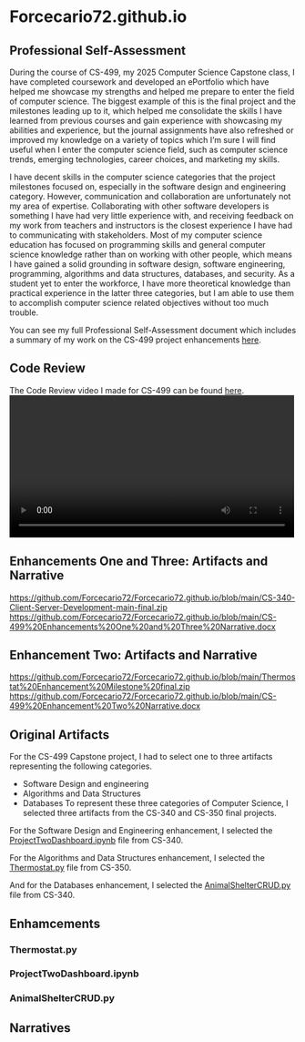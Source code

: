 # Forcecario72.github.io

## Professional Self-Assessment

During the course of CS-499, my 2025 Computer Science Capstone class, I have completed coursework and developed an ePortfolio which have helped me showcase my strengths and helped me prepare to enter the field of computer science. The biggest example of this is the final project and the milestones leading up to it, which helped me consolidate the skills I have learned from previous courses and gain experience with showcasing my abilities and experience, but the journal assignments have also refreshed or improved my knowledge on a variety of topics which I’m sure I will find useful when I enter the computer science field, such as computer science trends, emerging technologies, career choices, and marketing my skills. 

I have decent skills in the computer science categories that the project milestones focused on, especially in the software design and engineering category. However, communication and collaboration are unfortunately not my area of expertise. Collaborating with other software developers is something I have had very little experience with, and receiving feedback on my work from teachers and instructors is the closest experience I have had to communicating with stakeholders. Most of my computer science education has focused on programming skills and general computer science knowledge rather than on working with other people, which means I have gained a solid grounding in software design, software engineering, programming, algorithms and data structures, databases, and security. As a student yet to enter the workforce, I have more theoretical knowledge than practical experience in the latter three categories, but I am able to use them to accomplish computer science related objectives without too much trouble.

You can see my full Professional Self-Assessment document which includes a summary of my work on the CS-499 project enhancements [here](Documents/CS-499%20Professional%20Self-Assessment.docx).

## Code Review

The Code Review video I made for CS-499 can be found [here](https://1drv.ms/v/c/8fda3c33647c1117/EQ-QBa3egH1DsNfgvCLnPTcBwNV5Zl9kgHETzbyxR6S3Dw?e=aObBsD).
<video src="[Code Review](https://1drv.ms/v/c/8fda3c33647c1117/EQ-QBa3egH1DsNfgvCLnPTcBwNV5Zl9kgHETzbyxR6S3Dw?e=aObBsD)" width="500px" controls></video>

## Enhancements One and Three: Artifacts and Narrative

https://github.com/Forcecario72/Forcecario72.github.io/blob/main/CS-340-Client-Server-Development-main-final.zip
https://github.com/Forcecario72/Forcecario72.github.io/blob/main/CS-499%20Enhancements%20One%20and%20Three%20Narrative.docx

## Enhancement Two: Artifacts and Narrative

https://github.com/Forcecario72/Forcecario72.github.io/blob/main/Thermostat%20Enhancement%20Milestone%20final.zip
https://github.com/Forcecario72/Forcecario72.github.io/blob/main/CS-499%20Enhancement%20Two%20Narrative.docx

## Original Artifacts
For the CS-499 Capstone project, I had to select one to three artifacts representing the following categories.
- Software Design and engineering
- Algorithms and Data Structures
- Databases
To represent these three categories of Computer Science, I selected three artifacts from the CS-340 and CS-350 final projects.

For the Software Design and Engineering enhancement, I selected the [ProjectTwoDashboard.ipynb](CS-340-Client-Server-Development-Artifact/ProjectTwoDashboard_original.ipynb) file from CS-340.

For the Algorithms and Data Structures enhancement, I selected the [Thermostat.py](CS-350-Emerging-Sys-Arch-and-Tech-Artifact/Thermostat_original.py) file from CS-350.

And for the Databases enhancement, I selected the [AnimalShelterCRUD.py](CS-340-Client-Server-Development-Artifact/AnimalShelterCRUD_original.py) file from CS-340.

## Enhamcements
### Thermostat.py
### ProjectTwoDashboard.ipynb
### AnimalShelterCRUD.py

## Narratives
